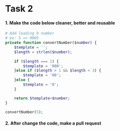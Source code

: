 # Task 2

#### 1. Make the code below cleaner, better and reusable

```php
# Add leading 0 number
# ex: 5 => 0005
private function convertNumber($number) {
    $template = '';
    $length = strlen($number);
    
    if ($length === 1) {
        $template = '000';
    }else if ($length > 1 && $length < 3) {
        $template = '00';
    }else {
        $template = '0';
    }

    return $template+$number;
}

convertNumber(5);
```

#### 2. After change the code, make a pull request
